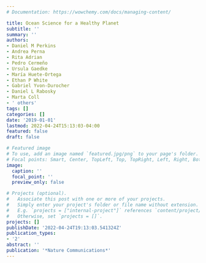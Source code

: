 ```yaml
---
# Documentation: https://wowchemy.com/docs/managing-content/

title: Ocean Science for a Healthy Planet
subtitle: ''
summary: ''
authors:
- Daniel M Perkins
- Andrea Perna
- Rita Adrian
- Pedro Cermeño
- Ursula Gaedke
- Marı́a Huete-Ortega
- Ethan P White
- Gabriel Yvon-Durocher
- Daniel L Rabosky
- Marta Coll
- ' others'
tags: []
categories: []
date: '2019-01-01'
lastmod: 2022-04-24T15:13:03-04:00
featured: false
draft: false

# Featured image
# To use, add an image named `featured.jpg/png` to your page's folder.
# Focal points: Smart, Center, TopLeft, Top, TopRight, Left, Right, BottomLeft, Bottom, BottomRight.
image:
  caption: ''
  focal_point: ''
  preview_only: false

# Projects (optional).
#   Associate this post with one or more of your projects.
#   Simply enter your project's folder or file name without extension.
#   E.g. `projects = ["internal-project"]` references `content/project/deep-learning/index.md`.
#   Otherwise, set `projects = []`.
projects: []
publishDate: '2022-04-24T19:13:03.541324Z'
publication_types:
- '2'
abstract: ''
publication: '*Nature Communications*'
---
```

